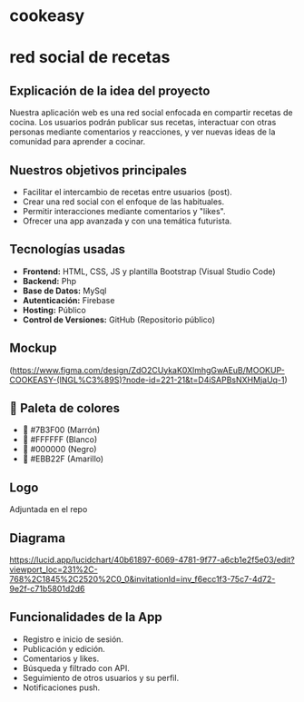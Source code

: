 # cookeasy
# red social de recetas

## Explicación de la idea del proyecto
Nuestra aplicación web es una red social enfocada en compartir recetas de cocina. Los usuarios podrán publicar sus recetas, interactuar con otras personas mediante comentarios y reacciones, y ver nuevas ideas de la comunidad para aprender a cocinar.

## Nuestros objetivos principales
- Facilitar el intercambio de recetas entre usuarios (post).
- Crear una red social con el enfoque de las habituales.
- Permitir interacciones mediante comentarios y "likes".
- Ofrecer una app avanzada y con una temática futurista.

## Tecnologías usadas
- **Frontend:** HTML, CSS, JS y plantilla Bootstrap (Visual Studio Code)
- **Backend:** Php 
- **Base de Datos:** MySql
- **Autenticación:** Firebase 
- **Hosting:** Público 
- **Control de Versiones:** GitHub (Repositorio público)

## Mockup
(https://www.figma.com/design/ZdO2CUykaK0XlmhgGwAEuB/MOOKUP-COOKEASY-(INGL%C3%89S)?node-id=221-21&t=D4iSAPBsNXHMjaUq-1)

## 🎨 Paleta de colores
- 🎨 #7B3F00 (Marrón)
- 🎨 #FFFFFF (Blanco)
- 🎨 #000000 (Negro)
- 🎨 #EBB22F (Amarillo)

## Logo
Adjuntada en el repo

## Diagrama
https://lucid.app/lucidchart/40b61897-6069-4781-9f77-a6cb1e2f5e03/edit?viewport_loc=231%2C-768%2C1845%2C2520%2C0_0&invitationId=inv_f6ecc1f3-75c7-4d72-9e2f-c71b5801d2d6


## Funcionalidades de la App
- Registro e inicio de sesión.
- Publicación y edición.
- Comentarios y likes.
- Búsqueda y filtrado con API.
- Seguimiento de otros usuarios y su perfil.
- Notificaciones push.


